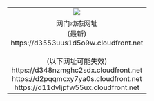 ﻿<table>
  <tr></tr>
  <tr><td colspan=2 align=center><img src="https://d3553uus1d5o9w.cloudfront.net/Up/oGate.jpg" /></td></tr>
  <tr><td colspan=2 align=center>网门动态网址<br/>(最新)
<br>https://d3553uus1d5o9w.cloudfront.net
<br/><br/>(以下网址可能失效)
<br>https://d348nzmghc2sdx.cloudfront.net
<br>https://d2pqqmcxy7ya0s.cloudfront.net
<br>https://d11dvljpfw55ux.cloudfront.net
    </td>
  </tr>
</table>
